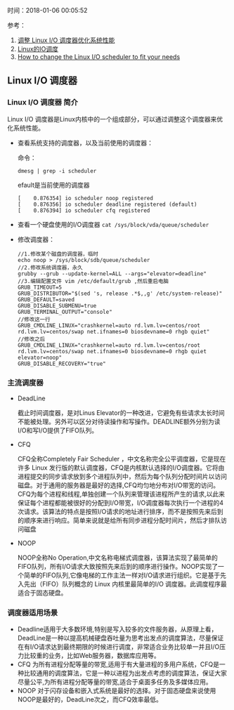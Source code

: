 时间：2018-01-06 00:05:52 

参考：

1. [调整 Linux I/O 调度器优化系统性能](https://www.ibm.com/developerworks/cn/linux/l-lo-io-scheduler-optimize-performance/index.html)
2. [Linux的IO调度](https://liwei.life/2016/03/14/linux_io_scheduler/)
3. [How to change the Linux I/O scheduler to fit your needs](https://www.techrepublic.com/article/how-to-change-the-linux-io-scheduler-to-fit-your-needs/)

## Linux I/O 调度器

### Linux I/O 调度器 简介

Linux I/O 调度器是Linux内核中的一个组成部分，可以通过调整这个调度器来优化系统性能。

* 查看系统支持的调度器，以及当前使用的调度器：

    命令：
    
    ```
    dmesg | grep -i scheduler
    ```

    efault是当前使用的调度器

    ```
    [    0.876354] io scheduler noop registered
    [    0.876356] io scheduler deadline registered (default)
    [    0.876394] io scheduler cfq registered
    ```

* 查看一个硬盘使用的I/O调度器 `cat /sys/block/vda/queue/scheduler`

* 修改调度器： 

    ```
    //1.修改某个磁盘的调度器，临时
    echo noop > /sys/block/sdb/queue/scheduler	
    //2.修改系统调度器，永久
    grubby --grub --update-kernel=ALL --args="elevator=deadline"
    //3.编辑配置文件 vim /etc/default/grub ,然后重启电脑
    GRUB_TIMEOUT=5
    GRUB_DISTRIBUTOR="$(sed 's, release .*$,,g' /etc/system-release)"
    GRUB_DEFAULT=saved
    GRUB_DISABLE_SUBMENU=true
    GRUB_TERMINAL_OUTPUT="console"
    //修改这一行
    GRUB_CMDLINE_LINUX="crashkernel=auto rd.lvm.lv=centos/root rd.lvm.lv=centos/swap net.ifnames=0 biosdevname=0 rhgb quiet"
    //修改之后
    GRUB_CMDLINE_LINUX="crashkernel=auto rd.lvm.lv=centos/root rd.lvm.lv=centos/swap net.ifnames=0 biosdevname=0 rhgb quiet elevator=noop"
    GRUB_DISABLE_RECOVERY="true"
    ```

### 主流调度器

* DeadLine  

    截止时间调度器，是对Linus Elevator的一种改进，它避免有些请求太长时间不能被处理。另外可以区分对待读操作和写操作。DEADLINE额外分别为读I/O和写I/O提供了FIFO队列。

* CFQ

    CFQ全称Completely Fair Scheduler ，中文名称完全公平调度器，它是现在许多 Linux 发行版的默认调度器，CFQ是内核默认选择的I/O调度器。它将由进程提交的同步请求放到多个进程队列中，然后为每个队列分配时间片以访问磁盘。对于通用的服务器是最好的选择,CFQ均匀地分布对I/O带宽的访问。CFQ为每个进程和线程,单独创建一个队列来管理该进程所产生的请求,以此来保证每个进程都能被很好的分配到I/O带宽，I/O调度器每次执行一个进程的4次请求。该算法的特点是按照I/O请求的地址进行排序，而不是按照先来后到的顺序来进行响应。简单来说就是给所有同步进程分配时间片，然后才排队访问磁盘

* NOOP

    NOOP全称No Operation,中文名称电梯式调度器，该算法实现了最简单的FIFO队列，所有I/O请求大致按照先来后到的顺序进行操作。NOOP实现了一个简单的FIFO队列,它像电梯的工作主法一样对I/O请求进行组织。它是基于先入先出（FIFO）队列概念的 Linux 内核里最简单的I/O 调度器。此调度程序最适合于固态硬盘。

### 调度器适用场景 

* Deadline适用于大多数环境,特别是写入较多的文件服务器，从原理上看，DeadLine是一种以提高机械硬盘吞吐量为思考出发点的调度算法，尽量保证在有I/O请求达到最终期限的时候进行调度，非常适合业务比较单一并且I/O压力比较重的业务，比如Web服务器，数据库应用等。
* CFQ 为所有进程分配等量的带宽,适用于有大量进程的多用户系统，CFQ是一种比较通用的调度算法，它是一种以进程为出发点考虑的调度算法，保证大家尽量公平,为所有进程分配等量的带宽,适合于桌面多任务及多媒体应用。
* NOOP 对于闪存设备和嵌入式系统是最好的选择。对于固态硬盘来说使用NOOP是最好的，DeadLine次之，而CFQ效率最低。
